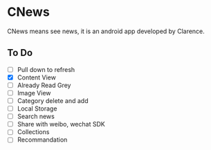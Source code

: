 # CNews
CNews means see news, it is an android app developed by Clarence.

## To Do
- [ ] Pull down to refresh
- [x] Content View
- [ ] Already Read Grey
- [ ] Image View
- [ ] Category delete and add
- [ ] Local Storage
- [ ] Search news
- [ ] Share with weibo, wechat SDK
- [ ] Collections
- [ ] Recommandation